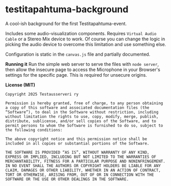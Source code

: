 # testitapahtuma-background
A cool-ish background for the first Testitapahtuma-event.

Includes some audio-visualization components. Requires `Virtual Audio Cable` or a Stereo Mix device to work.
Of course you can change the logic in picking the audio device to overcome this limitation and use something else.

Configuration is static in the `canvas.js` file and partially documented.

**Running it**
Run the simple web server to serve the files with `node server`, then allow the insecure page to access the Microphone in your Browser's settings for the specific page.
This is required for unsecure origins.

**License (MIT)**
```
Copyright 2025 Testausserveri ry

Permission is hereby granted, free of charge, to any person obtaining a copy of this software and associated documentation files (the “Software”), to deal in the Software without restriction, including without limitation the rights to use, copy, modify, merge, publish, distribute, sublicense, and/or sell copies of the Software, and to permit persons to whom the Software is furnished to do so, subject to the following conditions:

The above copyright notice and this permission notice shall be included in all copies or substantial portions of the Software.

THE SOFTWARE IS PROVIDED “AS IS”, WITHOUT WARRANTY OF ANY KIND, EXPRESS OR IMPLIED, INCLUDING BUT NOT LIMITED TO THE WARRANTIES OF MERCHANTABILITY, FITNESS FOR A PARTICULAR PURPOSE AND NONINFRINGEMENT. IN NO EVENT SHALL THE AUTHORS OR COPYRIGHT HOLDERS BE LIABLE FOR ANY CLAIM, DAMAGES OR OTHER LIABILITY, WHETHER IN AN ACTION OF CONTRACT, TORT OR OTHERWISE, ARISING FROM, OUT OF OR IN CONNECTION WITH THE SOFTWARE OR THE USE OR OTHER DEALINGS IN THE SOFTWARE.
```